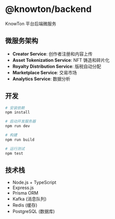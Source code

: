 # @knowton/backend

KnowTon 平台后端微服务

## 微服务架构

- **Creator Service**: 创作者注册和内容上传
- **Asset Tokenization Service**: NFT 铸造和碎片化
- **Royalty Distribution Service**: 版税自动分配
- **Marketplace Service**: 交易市场
- **Analytics Service**: 数据分析

## 开发

```bash
# 安装依赖
npm install

# 启动开发服务器
npm run dev

# 构建
npm run build

# 运行测试
npm test
```

## 技术栈

- Node.js + TypeScript
- Express.js
- Prisma ORM
- Kafka (消息队列)
- Redis (缓存)
- PostgreSQL (数据库)
